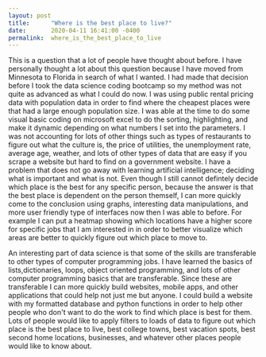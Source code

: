 ```yaml
---
layout: post
title:      "Where is the best place to live?"
date:       2020-04-11 16:41:00 -0400
permalink:  where_is_the_best_place_to_live
---
```



This is a question that a lot of people have thought about before. I have personally thought a lot about this question because I have moved from Minnesota to Florida in search of what I wanted. I had made that decision before I took the data science coding bootcamp so my method was not quite as advanced as what I could do now. I was using public rental pricing data with population data in order to find where the cheapest places were that had a large enough population size. I was able at the time to do some visual basic coding on microsoft excel to do the sorting, highlighting, and make it dynamic depending on what numbers I set into the parameters. I was not accounting for lots of other things such as types of restaurants to figure out what the culture is, the price of utilities, the unemployment rate, average age, weather, and lots of other types of data that are easy if you scrape a website but hard to find on a government website. I have a problem that does not go away with learning artificial intelligence; deciding what is important and what is not. Even though I still cannot defintely decide which place is the best for any specific person, because the answer is that the best place is dependent on the person themself,  I can more quickly come to the conclusion using graphs, interesting data manipulations, and more user friendly type of interfaces now then I was able to before. For example I can put a heatmap showing which locations have a higher score for specific jobs that I am interested in in order to better visualize which areas are better to quickly figure out which place to move to. 

An interesting part of data science is that some of the skills are transferable to other types of computer programming jobs. I have learned the basics of lists,dictionaries, loops, object oriented programming, and lots of other computer programming basics that are transferable. Since these are transferable I can more quickly build websites, mobile apps, and other applications that could help not just me but anyone. I could build a website with my formatted database and python functions in order to help other people who don't want to do the work to find which place is best for them. Lots of people would like to apply filters to loads of data to figure out which place is the best place to live, best college towns, best vacation spots, best second home locations, businesses, and whatever other places people would like to know about.
